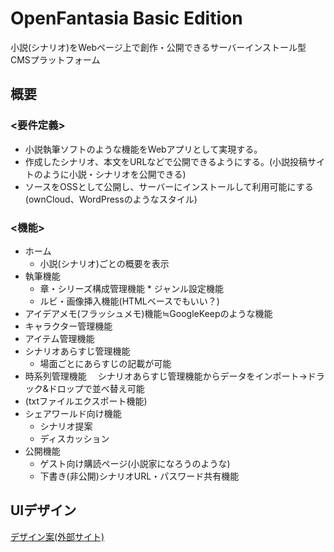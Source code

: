 # OpenFantasia Basic Edition
小説(シナリオ)をWebページ上で創作・公開できるサーバーインストール型CMSプラットフォーム

## 概要


### <要件定義>
- 小説執筆ソフトのような機能をWebアプリとして実現する。
- 作成したシナリオ、本文をURLなどで公開できるようにする。(小説投稿サイトのように小説・シナリオを公開できる)
- ソースをOSSとして公開し、サーバーにインストールして利用可能にする(ownCloud、WordPressのようなスタイル)

### <機能>
- ホーム
    - 小説(シナリオ)ごとの概要を表示
- 執筆機能
    - 章・シリーズ構成管理機能 * ジャンル設定機能
    - ルビ・画像挿入機能(HTMLベースでもいい？)
- アイデアメモ(フラッシュメモ)機能≒GoogleKeepのような機能
- キャラクター管理機能
- アイテム管理機能
- シナリオあらすじ管理機能
    - 場面ごとにあらすじの記載が可能
- 時系列管理機能
　シナリオあらすじ管理機能からデータをインポート->ドラック&ドロップで並べ替え可能
- (txtファイルエクスポート機能)
- シェアワールド向け機能
    - シナリオ提案
    - ディスカッション
- 公開機能
    - ゲスト向け購読ページ(小説家になろうのような)
    - 下書き(非公開)シナリオURL・パスワード共有機能

## UIデザイン
[デザイン案(外部サイト)](https://cacoo.com/diagrams/q6ldwevkH4O1hSKt#37479)

